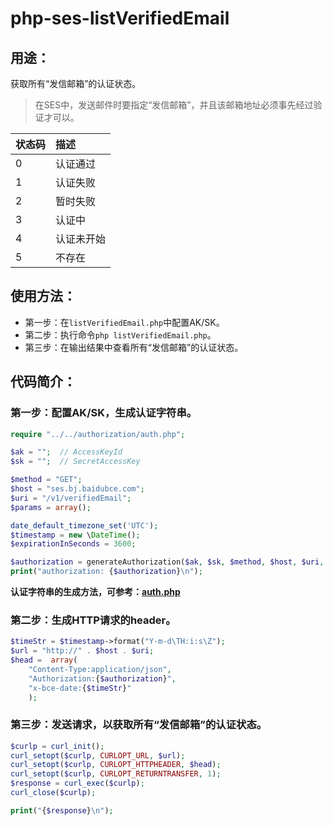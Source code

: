 # php-ses-listVerifiedEmail

## 用途：

获取所有“发信邮箱”的认证状态。

> 在SES中，发送邮件时要指定“发信邮箱”，并且该邮箱地址必须事先经过验证才可以。

| 状态码 | 描述 |
| :-- | :-- |
| 0 | 认证通过 |
| 1 | 认证失败 |
| 2 | 暂时失败 |
| 3 | 认证中 |
| 4 | 认证未开始 |
| 5 | 不存在 |


## 使用方法：

* 第一步：在`listVerifiedEmail.php`中配置AK/SK。
* 第二步：执行命令`php listVerifiedEmail.php`。
* 第三步：在输出结果中查看所有“发信邮箱”的认证状态。

## 代码简介：

### 第一步：配置AK/SK，生成认证字符串。

```php
require "../../authorization/auth.php";

$ak = "";  // AccessKeyId
$sk = "";  // SecretAccessKey

$method = "GET";
$host = "ses.bj.baidubce.com";
$uri = "/v1/verifiedEmail";
$params = array();

date_default_timezone_set('UTC');
$timestamp = new \DateTime();
$expirationInSeconds = 3600;

$authorization = generateAuthorization($ak, $sk, $method, $host, $uri, array(), $timestamp, $expirationInSeconds);
print("authorization: {$authorization}\n");
```

**认证字符串的生成方法，可参考：[auth.php](../../authorization/auth.php)**

### 第二步：生成HTTP请求的header。

```php
$timeStr = $timestamp->format("Y-m-d\TH:i:s\Z");
$url = "http://" . $host . $uri;
$head =  array(
    "Content-Type:application/json",
    "Authorization:{$authorization}",
    "x-bce-date:{$timeStr}"
    );
```

### 第三步：发送请求，以获取所有“发信邮箱”的认证状态。

```php
$curlp = curl_init();
curl_setopt($curlp, CURLOPT_URL, $url);
curl_setopt($curlp, CURLOPT_HTTPHEADER, $head);
curl_setopt($curlp, CURLOPT_RETURNTRANSFER, 1);
$response = curl_exec($curlp);
curl_close($curlp);

print("{$response}\n");
```